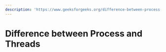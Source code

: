 ```yaml
---
description: 'https://www.geeksforgeeks.org/difference-between-process-and-thread/'
---
```


# Difference between Process and Threads

